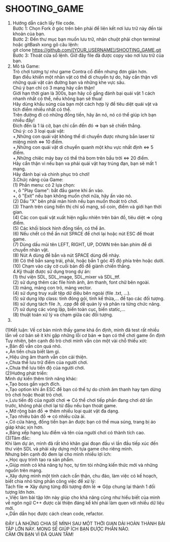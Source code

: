 # SHOOTING_GAME
1. Hướng dẫn cách lấy file code.  
			Bước 1: Chọn Fork ở góc trên bên phải để liên kết nơi lưu trữ này đến tài khoản của bạn.  
  Bước 2: Đến thư mục bạn muốn lưu trữ, nhân chuột phải chọn terminal hoặc gitBash xong gõ câu lệnh:  
        git clone https://github.com/[YOUR_USERNAME]/SHOOTING_GAME.git  
  Bước 3: Thoát cửa sổ lệnh. Giờ đây file đã được copy vào nơi lưu trữ của bạn.  
2. Mô tả Game:  
  Trò chơi tương tự như game Contra cổ điển nhưng đơn giản hơn.   
  Bạn điều khiển một nhân vật có thể di chuyển tự do, hãy cẩn thận với những quái vật cản đường bạn và những khe vực sâu.  
  Chú ý bạn chỉ có 3 mạng hãy cẩn thận!  
  Giới hạn thời gian là 300s, bạn hãy cố gắng đánh bại quái vật 1 cách nhanh nhất có thể, nếu không bạn sẽ thua!  
  Hãy dùng khẩu súng của bạn một cách hợp lý để tiêu diệt quái vật và tích điểm nhiều nhất có thể.  
  Trên đường đi có những đồng tiền, hãy ăn nó, nó có thể giúp ích bạn nhiều đấy!  
  Đích đến là 1 lá cờ, bạn chỉ cần đến đó => bạn sẽ chiến thắng.  
  Chú ý: có 3 loại quái vật:  
        +,Những con quái vật không thể di chuyển được nhưng bắn laser từ miệng mình <=> 10 điểm.  
        +,Những con quái vật di chuyển quanh một khu vực nhất định <=> 5 điểm.  
        +,Những chiêc máy bay có thể thả bom trên bầu trời <=> 20 điểm.  
  Hãy cẩn thận vì nếu bạn va phải quái vật hay trúng đạn, bạn sẽ mất 1 mạng.  
  Hãy đánh bại và chinh phục trò chơi!  
3.Chức năng của Game:  
  (1) Phần menu: có 2 lựa chọn:  
        +, ô "Play Game": bắt đầu game khi ấn vào.  
        +, ô "Exit" nếu bạn không muốn chơi nữa, hãy ấn vào nó.  
   (2) Dấu "X" bên phải màn hình nếu bạn muốn thoát trò chơi.  
   (3) Thanh trên cùng hiển thị chỉ số mạng, số coin, điểm và giới hạn thời gian.  
   (4) Các con quái vật xuất hiện ngẫu nhiên trên bản đồ, tiêu diệt => cộng điểm.  
   (5) Các khối block hình đồng tiền, có thể ăn.  
   (6) Nếu chết có thể ấn nút SPACE để chơi lại hoặc nút ESC để thoát game.  
   (7) Dùng dấu mũi tên LEFT, RIGHT, UP, DOWN trên bàn phím để di chuyển nhân vật.  
   (8) Nút A dùng để bắn và nút SPACE dùng để nhảy.  
   (9) Có thể bắn sang trái, phải, hoặc bắn 1 góc 45 độ phía trên hoặc dưới.  
   (10) Chạm vào cây cờ cuối bản đồ để giành chiến thắng.  
4.Kỹ thuật được sử dụng trong dự án:  
  (1) thư viện SDL, SDL_image, SDL_mixer và SDL_ttf.  
  (2) sử dụng thêm các file hình ảnh, âm thanh, font chữ bên ngoài.  
  (3) mảng, mảng con trỏ, mảng vector.  
  (4) sử dụng truy xuất tệp dữ diệu bên ngoài (file .txt, ...).  
  (5) sử dụng lớp class: tính đóng gói, tính kế thừa,... để tạo các đối tượng.  
  (6) sử dụng tách file .h, .cpp để dễ quản lý và phân ra từng chức năng.  
  (7) sử dụng các vòng lặp, biến toàn cục, biến static,...  
  (8) thuật toán xử lý va chạm giữa các đối tượng.  
5.  
(1)Kết luận: Về cơ bản mình thấy game khá ổn định, mình đã test rất nhiều lần về cơ bản sẽ ít khi gặp những lỗi cơ bản => bạn có thể chơi game ổn định   
    Tuy nhiên, bên cạnh đó trò chơi mình vẫn còn một vài chỗ thiếu xót:  
      +,Bản đồ vẫn còn quá nhỏ.  
      +,Ăn tiền chưa biết làm gì.  
      +,Hiệu ứng âm thanh vẫn còn cải thiện.  
      +,Chưa thể lưu trữ điểm của người chơi.  
      +,Chưa thể lưu tiến độ của người chơi.  
(2)Hướng phát triển:  
    Mình dự kiến thêm tính năng khác:  
    +,Tạo boss gần vạch đích.  
    +,Tạo option khi ấn ESC để bạn có thể tự do chỉnh âm thanh hay tạm dừng trò chơi hoặc thoát trò chơi.  
    +,Lưu tiến độ của người chơi => Có thể chơi tiếp phần đang chơi dở lần trước, không phải chơi lại từ đầu nếu bạn thoát game.  
    +,Mở rộng bản đồ => thêm nhiều loại quát vật đa dạng.  
    +,Tạo nhiều bản đồ => có nhiều cửa ải.  
    +,Có cửa hàng, đồng tiền bạn ăn được bạn có thể mua súng, trang bị áo giáp khác xịn hơn.  
    +,Bảng xếp hạng lưu điểm và tên của người chơi có thành tích cao.  
(3)Tâm đắc:  
    Khi làm dự án, mình đã rất khó khăn giai đoạn đầu vì lần đầu tiếp xúc đến thư viện SDL và phải xây dựng một tựa game cho riêng mình.  
    Nhưng bên cạnh đó đem lại cho mình nhiều lợi ích:  
      +,Học quy trình tạo ra sản phẩm.  
      +,Giúp mình có khả năng tự học, tự tìm tòi những kiến thức mới và những nguồn trên mạng.  
      +,Xây dựng mình một tính cách cẩn thận, chu đáo, làm việc có kế hoạch, biết chia nhỏ từng phần công việc để xử lý:  
          Tách file => Xây dựng từng đối tượng đơn lẻ => Gộp chung lại thành 1 đối tượng lớn hơn.  
      +,Việc làm bài tập lớn này giúp cho khả năng cũng như hiểu biết của mình về ngôn ngữ C++ được cải thiện đáng kể khi phải làm quen với nhiều dữ liệu mới.  
      +,Dần dần học được cách clean code, refactor.  
        
ĐÂY LÀ NHỮNG CHIA SẺ MÌNH SAU MỘT THỜI GIAN DÀI HOÀN THÀNH BÀI TẬP LỚN NÀY. MONG SẼ GIÚP ÍCH BẠN ĐƯỢC PHẦN NÀO.   
CẢM ƠN BẠN VÌ ĐÃ QUAN TÂM!  
  
      
    
  
   
 
